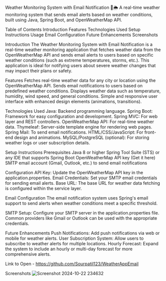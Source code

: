 Weather Monitoring System with Email Notification 📧🌦
A real-time weather monitoring system that sends email alerts based on weather conditions, built using Java, Spring Boot, and OpenWeatherMap API.

Table of Contents
Introduction
Features
Technologies Used
Setup Instructions
Usage
Email Configuration
Future Enhancements
Screenshots

Introduction
The Weather Monitoring System with Email Notification is a real-time weather monitoring application that fetches weather data from the OpenWeatherMap API and sends email alerts to users based on specific weather conditions (such as extreme temperatures, storms, etc.). This application is ideal for notifying users about severe weather changes that may impact their plans or safety.

Features
Fetches real-time weather data for any city or location using the OpenWeatherMap API.
Sends email notifications to users based on predefined weather conditions.
Displays weather data such as temperature, humidity, wind speed, and general conditions.
Simple and responsive user interface with enhanced design elements (animations, transitions).


Technologies Used
Java: Backend programming language.
Spring Boot: Framework for easy configuration and development.
Spring MVC: For web layer and REST controllers.
OpenWeatherMap API: For real-time weather data.
Thymeleaf: Server-side template engine for rendering web pages.
Spring Mail: To send email notifications.
HTML/CSS/JavaScript: For front-end design and animations.
MySQL/PostgreSQL (optional): For storing weather logs or user subscription details.

Setup Instructions
Prerequisites
Java 8 or higher
Spring Tool Suite (STS) or any IDE that supports Spring Boot
OpenWeatherMap API key (Get it here)
SMTP email account (Gmail, Outlook, etc.) to send email notifications

Configuration
API Key: Update the OpenWeatherMap API key in the application.properties.
Email Credentials: Set your SMTP email credentials for sending email alerts.
Base URL: The base URL for weather data fetching is configured within the service layer.

Email Configuration
The email notification system uses Spring's email support to send alerts when weather conditions meet a specific threshold.

SMTP Setup: Configure your SMTP server in the application.properties file. Common providers like Gmail or Outlook can be used with the appropriate credentials.

Future Enhancements
Push Notifications: Add push notifications via web or mobile for weather alerts.
User Subscription System: Allow users to subscribe to weather alerts for multiple locations.
Hourly Forecast: Expand the system to include an hourly or multi-day forecast for more comprehensive alerts.

Link to Open - https://github.com/Sourpatil123/WeatherAppEmail

Screenshots
![Screenshot 2024-10-22 234632](https://github.com/user-attachments/assets/e1ca4078-3f57-4f95-91f5-c241b72f4ae4)


